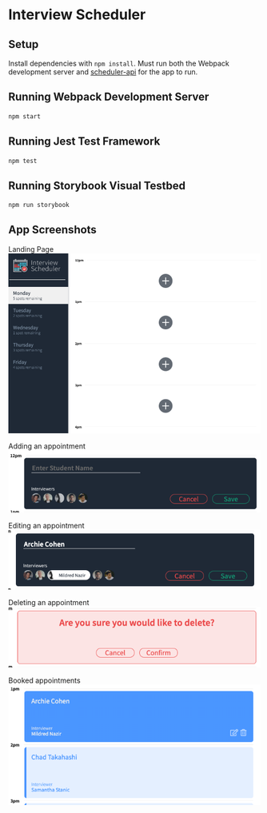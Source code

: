 # Interview Scheduler

## Setup

Install dependencies with `npm install`.
Must run both the Webpack development server and [scheduler-api](https://github.com/jjung219/scheduler-api) for the app to run.

## Running Webpack Development Server

```sh
npm start
```

## Running Jest Test Framework

```sh
npm test
```

## Running Storybook Visual Testbed

```sh
npm run storybook
```

## App Screenshots

Landing Page
!["Landing page"](screenshots/app.png)

Adding an appointment
!["Adding an appointment"](screenshots/appointment-form.png)

Editing an appointment
![Editing an appointment](screenshots/appointment-edit.png)

Deleting an appointment
![Deleting an appointment](screenshots/appointment-delete.png)

Booked appointments
![Booked appointments](screenshots/appointments-booked.png)